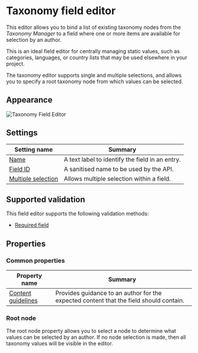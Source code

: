 # Taxonomy field editor
This editor allows you to bind a list of existing taxonomy nodes from the *Taxonomy Manager* to a field where one or more items are available for selection by an author.

This is an ideal field editor for centrally managing static values, such as categories, languages, or country lists that may be used elsewhere in your project.

The taxonomy editor supports single and multiple selections, and allows you to specify a root taxonomy node from which values can be selected.

## Appearance
![Taxonomy Field Editor](/images/field-editor-taxonomy.png)

## Settings
| Setting name | Summary|
| ---| --- |
| [Name](/content-types/field-editors/field-settings.md#name) | A text label to identify the field in an entry.|
| [Field ID](/content-types/field-editors/field-settings.md#field-id) | A sanitised name to be used by the API. |
| [Multiple selection](/content-types/field-editors/field-settings.md#allow-multiple) |  Allows multiple selection within a field. |

## Supported validation
This field editor supports the following validation methods:

- [Required field](/content-types/validation/required-validation.md)

## Properties

### Common properties
| Property name | Summary|
| ---| --- |
| [Content guidelines](/content-types/field-editors/field-properties.md#content-guidelines) |  Provides guidance to an author for the expected content that the field should contain. |

### Root node
The root node property allows you to select a node to determine what values can be selected by an author. If no node selection is made, then all taxonomy values will be visible in the editor.
